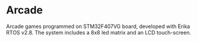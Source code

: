 # Arcade
Arcade games programmed on STM32F407VG board, developed with Erika RTOS v2.8. The system includes a 8x8 led matrix and an LCD touch-screen.

